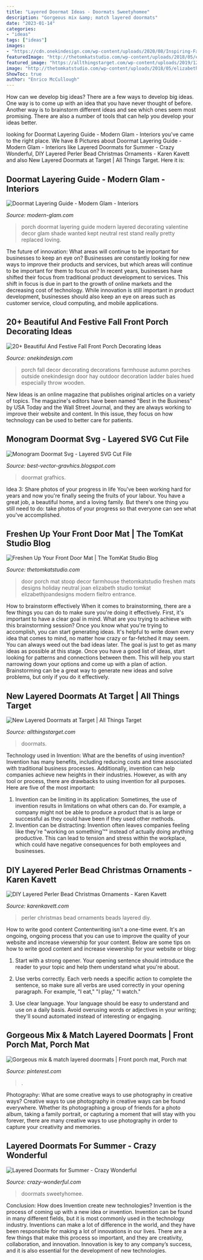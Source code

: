 ```yaml
---
title: "Layered Doormat Ideas - Doormats Sweetyhomee"
description: "Gorgeous mix &amp; match layered doormats"
date: "2023-01-14"
categories:
- "ideas"
tags: ["ideas"]
images:
- "https://cdn.onekindesign.com/wp-content/uploads/2020/08/Inspiring-Fall-Front-Porch-Decorating-Ideas-07-1-Kindesign.jpg"
featuredImage: "http://thetomkatstudio.com/wp-content/uploads/2018/05/elizabethjoandesigns.jpg"
featured_image: "https://allthingstarget.com/wp-content/uploads/2019/12/new-doormats-target-1.jpg"
image: "http://thetomkatstudio.com/wp-content/uploads/2018/05/elizabethjoandesigns.jpg"
ShowToc: true
author: "Enrico McCullough"
---
```



How can we develop big ideas?
There are a few ways to develop big ideas. One way is to come up with an idea that you have never thought of before. Another way is to brainstorm different ideas and see which ones seem most promising. There are also a number of tools that can help you develop your ideas better.

	

		
looking for Doormat Layering Guide - Modern Glam - Interiors you've came to the right place. We have 8 Pictures about Doormat Layering Guide - Modern Glam - Interiors like Layered Doormats for Summer - Crazy Wonderful, DIY Layered Perler Bead Christmas Ornaments - Karen Kavett and also New Layered Doormats at Target | All Things Target. Here it is:
		
    
## Doormat Layering Guide - Modern Glam - Interiors

<img loading=lazy src="https://www.modern-glam.com/wp-content/uploads/2018/02/frontporch2.jpg" onerror="this.onerror=null;this.src='https://tse2.mm.bing.net/th?id=OIP.KaN9o7I4yH3Ty-NA9IALJAHaLH&amp;pid=15.1';" alt="Doormat Layering Guide - Modern Glam - Interiors">

_Source: modern-glam.com_

>porch doormat layering guide modern layered decorating valentine decor glam shade wanted kept neutral rest stand really pretty replaced loving. 

	

The future of innovation: What areas will continue to be important for businesses to keep an eye on?
Businesses are constantly looking for new ways to improve their products and services, but which areas will continue to be important for them to focus on? In recent years, businesses have shifted their focus from traditional product development to services. This shift in focus is due in part to the growth of online markets and the decreasing cost of technology. While innovation is still important in product development, businesses should also keep an eye on areas such as customer service, cloud computing, and mobile applications.

    
## 20+ Beautiful And Festive Fall Front Porch Decorating Ideas

<img loading=lazy src="https://cdn.onekindesign.com/wp-content/uploads/2020/08/Inspiring-Fall-Front-Porch-Decorating-Ideas-07-1-Kindesign.jpg" onerror="this.onerror=null;this.src='https://tse3.mm.bing.net/th?id=OIP.5vftnC2PO1hY1SquVdxzSwHaJR&amp;pid=15.1';" alt="20+ Beautiful And Festive Fall Front Porch Decorating Ideas">

_Source: onekindesign.com_

>porch fall decor decorating decorations farmhouse autumn porches outside onekindesign door hay outdoor decoration ladder bales hued especially throw wooden. 

	

New Ideas is an online magazine that publishes original articles on a variety of topics. The magazine's editors have been named "Best in the Business" by USA Today and the Wall Street Journal, and they are always working to improve their website and content. In this issue, they focus on how technology can be used to better care for patients.

    
## Monogram Doormat Svg - Layered SVG Cut File

<img loading=lazy src="https://i.pinimg.com/originals/5a/29/0b/5a290bb766723e7e1adad4b51cd94ac9.jpg" onerror="this.onerror=null;this.src='https://tse1.mm.bing.net/th?id=OIP.ikS8yTRWvCEPZnoMeKmmNQHaFL&amp;pid=15.1';" alt="Monogram Doormat Svg - Layered SVG Cut File">

_Source: best-vector-gravhics.blogspot.com_

>doormat grafhics. 

	

Idea 3: Share photos of your progress in life
You've been working hard for years and now you're finally seeing the fruits of your labour. You have a great job, a beautiful home, and a loving family. But there's one thing you still need to do: take photos of your progress so that everyone can see what you've accomplished.

    
## Freshen Up Your Front Door Mat | The TomKat Studio Blog

<img loading=lazy src="http://thetomkatstudio.com/wp-content/uploads/2018/05/elizabethjoandesigns.jpg" onerror="this.onerror=null;this.src='https://tse2.mm.bing.net/th?id=OIP.S7Rvi0t3dq0SD8FJfChyUwHaKX&amp;pid=15.1';" alt="Freshen Up Your Front Door Mat | The TomKat Studio Blog">

_Source: thetomkatstudio.com_

>door porch mat stoop decor farmhouse thetomkatstudio freshen mats designs holiday neutral joan elizabeth studio tomkat elizabethjoandesigns modern fieltro entrance. 

	

How to brainstorm effectively
When it comes to brainstorming, there are a few things you can do to make sure you're doing it effectively. First, it's important to have a clear goal in mind. What are you trying to achieve with this brainstorming session? Once you know what you're trying to accomplish, you can start generating ideas. It's helpful to write down every idea that comes to mind, no matter how crazy or far-fetched it may seem. You can always weed out the bad ideas later. The goal is just to get as many ideas as possible at this stage. Once you have a good list of ideas, start looking for patterns and connections between them. This will help you start narrowing down your options and come up with a plan of action. Brainstorming can be a great way to generate new ideas and solve problems, but only if you do it effectively.

    
## New Layered Doormats At Target | All Things Target

<img loading=lazy src="https://allthingstarget.com/wp-content/uploads/2019/12/new-doormats-target-1.jpg" onerror="this.onerror=null;this.src='https://tse1.mm.bing.net/th?id=OIP.bvRBFkIzggCDAm9cTtgjkAHaH1&amp;pid=15.1';" alt="New Layered Doormats at Target | All Things Target">

_Source: allthingstarget.com_

>doormats. 

	

Technology used in Invention: What are the benefits of using invention?
Invention has many benefits, including reducing costs and time associated with traditional business processes. Additionally, invention can help companies achieve new heights in their industries. However, as with any tool or process, there are drawbacks to using invention for all purposes. Here are five of the most important: 
1) Invention can be limiting in its application: Sometimes, the use of invention results in limitations on what others can do. For example, a company might not be able to produce a product that is as large or successful as they could have been if they used other methods. 
2) Invention can be distracting: Invention often leaves companies feeling like they're "working on something™" instead of actually doing anything productive. This can lead to tension and stress within the workplace, which could have negative consequences for both employees and businesses.

    
## DIY Layered Perler Bead Christmas Ornaments - Karen Kavett

<img loading=lazy src="http://karenkavett.com/blog/wp-content/uploads/2018/11/all_held.jpg" onerror="this.onerror=null;this.src='https://tse4.mm.bing.net/th?id=OIP.fFekd4_bNGx0-vslj9gV8QHaHa&amp;pid=15.1';" alt="DIY Layered Perler Bead Christmas Ornaments - Karen Kavett">

_Source: karenkavett.com_

>perler christmas bead ornaments beads layered diy. 

	

How to write good content
Contentwriting isn't a one-time event. It's an ongoing, ongoing process that you can use to improve the quality of your website and increase viewership for your content. Below are some tips on how to write good content and increase viewership for your website or blog: 
1) Start with a strong opener. Your opening sentence should introduce the reader to your topic and help them understand what you're about. 

2) Use verbs correctly. Each verb needs a specific action to complete the sentence, so make sure all verbs are used correctly in your opening paragraph. For example, "I eat," "I play," "I watch." 

3) Use clear language. Your language should be easy to understand and use on a daily basis. Avoid overusing words or adjectives in your writing; they'll sound automated instead of interesting or engaging.

    
## Gorgeous Mix &amp; Match Layered Doormats | Front Porch Mat, Porch Mat

<img loading=lazy src="https://i.pinimg.com/originals/d2/37/44/d23744ce7eca6b962059d3a27babbebd.jpg" onerror="this.onerror=null;this.src='https://tse1.mm.bing.net/th?id=OIP.8cSfgjv52vtyJ-P2BTMGzwHaLH&amp;pid=15.1';" alt="Gorgeous mix &amp; match layered doormats | Front porch mat, Porch mat">

_Source: pinterest.com_

>. 

	

Photography: What are some creative ways to use photography in creative ways?
Creative ways to use photography in creative ways can be found everywhere. Whether its photographing a group of friends for a photo album, taking a family portrait, or capturing a moment that will stay with you forever, there are many creative ways to use photography in order to capture your creativity and memories.

    
## Layered Doormats For Summer - Crazy Wonderful

<img loading=lazy src="https://i1.wp.com/www.crazy-wonderful.com/wp-content/uploads/2019/06/layered-rug-doormat.jpg?resize=1100%2C1602&amp;ssl=1" onerror="this.onerror=null;this.src='https://tse3.mm.bing.net/th?id=OIP.-7-sm-emUWJd7GX5FZQfDwHaKy&amp;pid=15.1';" alt="Layered Doormats for Summer - Crazy Wonderful">

_Source: crazy-wonderful.com_

>doormats sweetyhomee. 

	

Conclusion: How does Invention create new technologies?
Invention is the process of coming up with a new idea or invention. Invention can be found in many different fields, but it is most commonly used in the technology industry. Inventions can make a lot of difference in the world, and they have been responsible for making a lot of innovations in our lives. There are a few things that make this process so important, and they are creativity, collaboration, and innovation. Innovation is key to any company’s success, and it is also essential for the development of new technologies.

